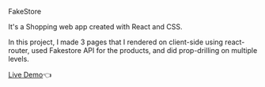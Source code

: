 FakeStore

It's a Shopping web app created with React and CSS.

In this project, I made 3 pages that I rendered on client-side using react-router, used Fakestore API for the products, and did prop-drilling on multiple levels.

[Live Demo](https://raven-fakestore.netlify.app/)👈
